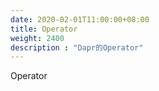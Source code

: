 ```yaml
---
date: 2020-02-01T11:00:00+08:00
title: Operator
weight: 2400
description : "Dapr的Operator"
---
```




Operator



